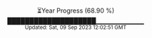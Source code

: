 <p align="center">
⏳Year Progress (68.90 %) <br>
████████████████████▁▁▁▁▁▁▁▁▁▁ <br>
<sub>Updated: Sat, 09 Sep 2023 12:02:51 GMT</sub>
</p>

